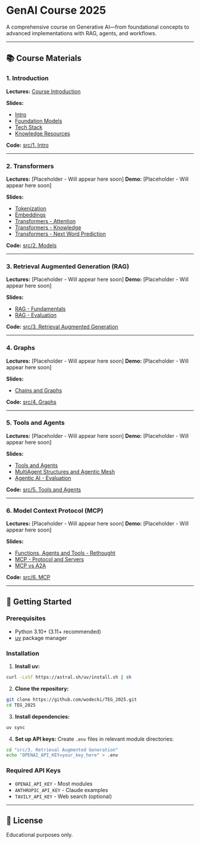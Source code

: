 # GenAI Course 2025

A comprehensive course on Generative AI—from foundational concepts to advanced implementations with RAG, agents, and workflows.

---

## 📚 Course Materials

### 1. Introduction
**Lectures:** 
[Course Introduction](https://www.youtube.com/watch?v=46FcfsccTyk)

**Slides:**
- [Intro](https://github.com/wodecki/TEG_2025/blob/main/slides/1.%20Intro/0.%20Intro.pptx)
- [Foundation Models](https://github.com/wodecki/TEG_2025/blob/main/slides/1.%20Intro/1.%20Intro%20-%20Foundation%20models.pptx)
- [Tech Stack](https://github.com/wodecki/TEG_2025/blob/main/slides/1.%20Intro/2.%20Tech%20Stack.pptx)
- [Knowledge Resources](https://github.com/wodecki/TEG_2025/blob/main/slides/1.%20Intro/3.%20Knowledge%20Resources.pptx)

**Code:** [src/1. Intro](https://github.com/wodecki/TEG_2025/tree/main/src/1.%20Intro)

---

### 2. Transformers
**Lectures:** [Placeholder - Will appear here soon]
**Demo:** [Placeholder - Will appear here soon]

**Slides:**
- [Tokenization](https://github.com/wodecki/TEG_2025/blob/main/slides/2.%20Transformers/1.%20Tokenization.pptx)
- [Embeddings](https://github.com/wodecki/TEG_2025/blob/main/slides/2.%20Transformers/2.%20Embeddings.pptx)
- [Transformers - Attention](https://github.com/wodecki/TEG_2025/blob/main/slides/2.%20Transformers/3.1.%20Transformers%20-%20attention.pptx)
- [Transformers - Knowledge](https://github.com/wodecki/TEG_2025/blob/main/slides/2.%20Transformers/3.2.%20Transformers%20-%20knowledge.pptx)
- [Transformers - Next Word Prediction](https://github.com/wodecki/TEG_2025/blob/main/slides/2.%20Transformers/3.3.%20Transformers%20-%20next%20word%20prediction.pptx)

**Code:** [src/2. Models](https://github.com/wodecki/TEG_2025/tree/main/src/2.%20Models)

---

### 3. Retrieval Augmented Generation (RAG)
**Lectures:** [Placeholder - Will appear here soon]
**Demo:** [Placeholder - Will appear here soon]

**Slides:**
- [RAG - Fundamentals](https://github.com/wodecki/TEG_2025/blob/main/slides/3.%20Retrieval%20Augmented%20Generation/1.%20RAG%20-%20fundamentals.pptx)
- [RAG - Evaluation](https://github.com/wodecki/TEG_2025/blob/main/slides/3.%20Retrieval%20Augmented%20Generation/2.%20RAG%20-%20evaluation.pptx)

**Code:** [src/3. Retrieval Augmented Generation](https://github.com/wodecki/TEG_2025/tree/main/src/3.%20Retrieval%20Augmented%20Generation)

---

### 4. Graphs
**Lectures:** [Placeholder - Will appear here soon]
**Demo:** [Placeholder - Will appear here soon]

**Slides:**
- [Chains and Graphs](https://github.com/wodecki/TEG_2025/blob/main/slides/4.%20Graphs/1.%20Chains%20and%20graphs.pptx)

**Code:** [src/4. Graphs](https://github.com/wodecki/TEG_2025/tree/main/src/4.%20Graphs)

---

### 5. Tools and Agents
**Lectures:** [Placeholder - Will appear here soon]
**Demo:** [Placeholder - Will appear here soon]

**Slides:**
- [Tools and Agents](https://github.com/wodecki/TEG_2025/blob/main/slides/5.%20Tools%20and%20Agents/1.%20Tools%20and%20agents.pptx)
- [MultiAgent Structures and Agentic Mesh](https://github.com/wodecki/TEG_2025/blob/main/slides/5.%20Tools%20and%20Agents/2.%20MultiAgent%20Structures%20and%20Agentic%20Mesh.pptx)
- [Agentic AI - Evaluation](https://github.com/wodecki/TEG_2025/blob/main/slides/5.%20Tools%20and%20Agents/3.%20Agentic%20AI%20-%20evaluation.pptx)

**Code:** [src/5. Tools and Agents](https://github.com/wodecki/TEG_2025/tree/main/src/5.%20Tools%20and%20Agents)

---

### 6. Model Context Protocol (MCP)
**Lectures:** [Placeholder - Will appear here soon]
**Demo:** [Placeholder - Will appear here soon]

**Slides:**
- [Functions, Agents and Tools - Rethought](https://github.com/wodecki/TEG_2025/blob/main/slides/6.%20MCP/1.%20Functions%20Agents%20and%20Tools%20-%20rethinked.pptx)
- [MCP - Protocol and Servers](https://github.com/wodecki/TEG_2025/blob/main/slides/6.%20MCP/2.%20MCP%20-%20Protocol%20and%20Servers.pptx)
- [MCP vs A2A](https://github.com/wodecki/TEG_2025/blob/main/slides/6.%20MCP/3.%20MCP%20vs%20A2A.pptx)

**Code:** [src/6. MCP](https://github.com/wodecki/TEG_2025/tree/main/src/6.%20MCP)

---

## 🚀 Getting Started

### Prerequisites
- Python 3.10+ (3.11+ recommended)
- [uv](https://github.com/astral-sh/uv) package manager

### Installation

1. **Install uv:**
```bash
curl -LsSf https://astral.sh/uv/install.sh | sh
```

2. **Clone the repository:**
```bash
git clone https://github.com/wodecki/TEG_2025.git
cd TEG_2025
```

3. **Install dependencies:**
```bash
uv sync
```

4. **Set up API keys:**
Create `.env` files in relevant module directories:
```bash
cd "src/3. Retrieval Augmented Generation"
echo "OPENAI_API_KEY=your_key_here" > .env
```

### Required API Keys
- `OPENAI_API_KEY` - Most modules
- `ANTHROPIC_API_KEY` - Claude examples
- `TAVILY_API_KEY` - Web search (optional)

---

## 📝 License

Educational purposes only.
